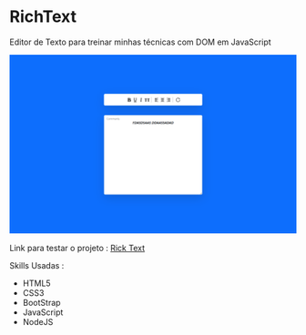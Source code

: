 # RichText
Editor de Texto para treinar minhas técnicas com DOM em JavaScript

![](./assets/github-image/richtext-projet.png)

Link para testar o projeto : <a href="https://rich-text-project.netlify.app/" target="_blank">Rick Text</a>

Skills Usadas : 
<ul>
<li>HTML5
<li>CSS3
<li>BootStrap
<li>JavaScript
<li>NodeJS
</ul>

